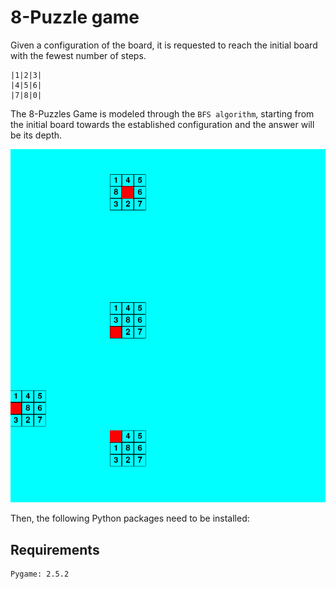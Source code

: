 # 8-Puzzle game
Given a configuration of the board, it is requested to reach the initial board with the fewest number of steps.

```
|1|2|3|
|4|5|6|
|7|8|0|

```

The 8-Puzzles Game is modeled through the `BFS algorithm`, starting from the initial board towards the established configuration and the answer will be its depth.

![Juego](img/img1.png)



Then, the following Python packages need to be installed:
## Requirements
```
Pygame: 2.5.2
```

